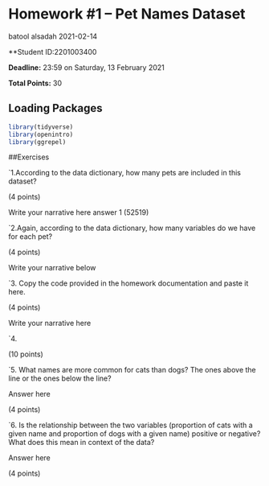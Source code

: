 Homework \#1 – Pet Names Dataset
================
batool alsadah
2021-02-14

\*\*Student ID:2201003400

**Deadline:** 23:59 on Saturday, 13 February 2021

**Total Points:** 30

## Loading Packages

``` r
library(tidyverse)
library(openintro)
library(ggrepel)
```

\#\#Exercises

\`1.According to the data dictionary, how many pets are included in this
dataset?

(4 points)

Write your narrative here answer 1 (52519)

\`2.Again, according to the data dictionary, how many variables do we
have for each pet?

(4 points)

Write your narrative below

\`3. Copy the code provided in the homework documentation and paste it
here.

(4 points)

Write your narrative here

\`4.

(10 points)

\`5. What names are more common for cats than dogs? The ones above the
line or the ones below the line?

Answer here

(4 points)

\`6. Is the relationship between the two variables (proportion of cats
with a given name and proportion of dogs with a given name) positive or
negative? What does this mean in context of the data?

Answer here

(4 points)
